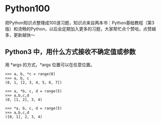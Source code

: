 # Python100
把Python知识点整理成100道习题，知识点来自两本书：Python基础教程（第3版）和流畅的Python，以后会定期加入更多的习题，大家帮忙点个赞哈，点赞越多，更新越快～


## Python3 中，用什么方式接收不确定值或参数

用 *args 的方式，*args 位置可以在任意位置。

```
>>> a, b, *c = range(8)
>>> a, b, c
(0, 1, [2, 3, 4, 5, 6, 7])
```


```
>>> a, *b, c, d = range(5)
>>> a,b,c,d
(0, [1, 2], 3, 4)
```



```
>>> *a, b, c, d = range(5)
>>> a,b,c,d
([0, 1], 2, 3, 4)
```